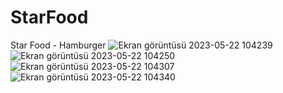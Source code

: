 # StarFood
Star Food - Hamburger
![Ekran görüntüsü 2023-05-22 104239](https://github.com/aliakyildiz44/StarFood/assets/92430624/5e07d130-d980-441c-92b6-8b742b199fd3)
![Ekran görüntüsü 2023-05-22 104250](https://github.com/aliakyildiz44/StarFood/assets/92430624/dc631386-708e-45bc-95db-c248855aa29c)
![Ekran görüntüsü 2023-05-22 104307](https://github.com/aliakyildiz44/StarFood/assets/92430624/adcef319-e469-49f8-92fc-fa63b7d246c4)
![Ekran görüntüsü 2023-05-22 104340](https://github.com/aliakyildiz44/StarFood/assets/92430624/72f26985-26ee-4a73-b0aa-7e5ecba4634d)
